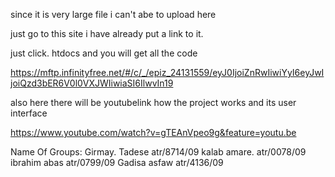 since it is very large file i can't abe to upload here 

just go to this site i have already put a link to it. 

just click. htdocs and you will get all the code


https://mftp.infinityfree.net/#/c/_/epiz_24131559/eyJ0IjoiZnRwIiwiYyI6eyJwIjoiQzd3bER6V0l0VXJWIiwiaSI6IlwvIn19


also here there will be youtubelink how the project works and its user interface


https://www.youtube.com/watch?v=gTEAnVpeo9g&feature=youtu.be




Name Of Groups:
Girmay. Tadese atr/8714/09
kalab amare. atr/0078/09
ibrahim abas atr/0799/09
Gadisa asfaw atr/4136/09
